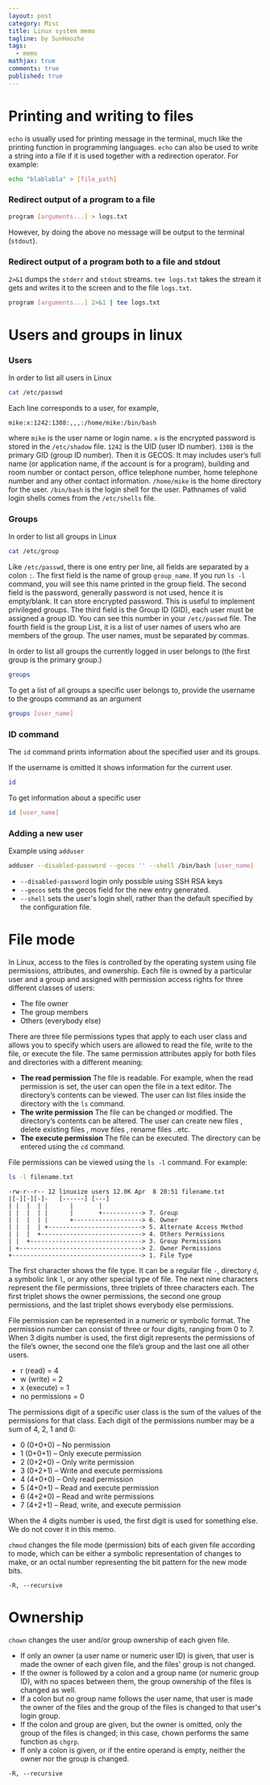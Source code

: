 ```yaml
---
layout: post
category: Misc     
title: Linux system memo  
tagline: by SunHaozhe
tags: 
  - memo
mathjax: true
comments: true
published: true
---
```


# Printing and writing to files

`echo` is usually used for printing message in the terminal, much like the printing function in programming languages. `echo` can also be used to write a string into a file if it is used together with a redirection operator. For example:

```bash
echo "blablabla" > [file_path]
```

### Redirect output of a program to a file

```bash
program [arguments...] > logs.txt
```

However, by doing the above no message will be output to the terminal (`stdout`). 

### Redirect output of a program both to a file and stdout

`2>&1` dumps the `stderr` and `stdout` streams. `tee logs.txt` takes the stream it gets and writes it to the screen and to the file `logs.txt`.

```bash
program [arguments...] 2>&1 | tee logs.txt
```


# Users and groups in linux

### Users

In order to list all users in Linux

```bash
cat /etc/passwd
```

Each line corresponds to a user, for example, 

```
mike:x:1242:1308:,,,:/home/mike:/bin/bash
```

where `mike` is the user name or login name. `x` is the encrypted password is stored in the `/etc/shadow` file. `1242` is the UID (user ID number). `1308` is the primary GID (group ID number). Then it is GECOS. It may includes user’s full name (or application name, if the account is for a program), building and room number or contact person, office telephone number, home telephone number and any other contact information. `/home/mike` is the home directory for the user. `/bin/bash` is the login shell for the user. Pathnames of valid login shells comes from the `/etc/shells` file.

### Groups

In order to list all groups in Linux

```bash
cat /etc/group
```

Like `/etc/passwd`, there is one entry per line, all fields are separated by a colon `:`. The first field is the name of group `group_name`. If you run `ls -l` command, you will see this name printed in the group field. The second field is the password, generally password is not used, hence it is empty/blank. It can store encrypted password. This is useful to implement privileged groups. The third field is the Group ID (GID), each user must be assigned a group ID. You can see this number in your `/etc/passwd` file. The fourth field is the group List, it is a list of user names of users who are members of the group. The user names, must be separated by commas. 

In order to list all groups the currently logged in user belongs to (the first group is the primary group.)

```bash
groups
```

To get a list of all groups a specific user belongs to, provide the username to the groups command as an argument

```bash
groups [user_name]
```

### ID command

The `id` command prints information about the specified user and its groups. 

If the username is omitted it shows information for the current user.

```bash
id
```

To get information about a specific user

```bash
id [user_name]
```

### Adding a new user

Example using `adduser`

```bash
adduser --disabled-password --gecos '' --shell /bin/bash [user_name]
```

* `--disabled-password` login only possible using SSH RSA keys
* `--gecos` sets the gecos field for the new entry generated. 
* `--shell` sets the user's login shell, rather than the default specified by the configuration file. 


# File mode

In Linux, access to the files is controlled by the operating system using file permissions, attributes, and ownership. Each file is owned by a particular user and a group and assigned with permission access rights for three different classes of users:

* The file owner
* The group members
* Others (everybody else)


There are three file permissions types that apply to each user class and allows you to specify which users are allowed to read the file, write to the file, or execute the file. The same permission attributes apply for both files and directories with a different meaning:

* **The read permission** The file is readable. For example, when the read permission is set, the user can open the file in a text editor. The directory’s contents can be viewed. The user can list files inside the directory with the `ls` command.
* **The write permission** The file can be changed or modified. The directory’s contents can be altered. The user can create new files , delete existing files , move files , rename files ..etc.
* **The execute permission** The file can be executed. The directory can be entered using the `cd` command.

File permissions can be viewed using the `ls -l` command. For example:

```bash
ls -l filename.txt
```

```
-rw-r--r-- 12 linuxize users 12.0K Apr  8 20:51 filename.txt
|[-][-][-]-   [------] [---]
| |  |  | |      |       |
| |  |  | |      |       +-----------> 7. Group
| |  |  | |      +-------------------> 6. Owner
| |  |  | +--------------------------> 5. Alternate Access Method
| |  |  +----------------------------> 4. Others Permissions
| |  +-------------------------------> 3. Group Permissions
| +----------------------------------> 2. Owner Permissions
+------------------------------------> 1. File Type
```

The first character shows the file type. It can be a regular file `-`, directory `d`, a symbolic link `l`, or any other special type of file. The next nine characters represent the file permissions, three triplets of three characters each. The first triplet shows the owner permissions, the second one group permissions, and the last triplet shows everybody else permissions.

File permission can be represented in a numeric or symbolic format. The permission number can consist of three or four digits, ranging from 0 to 7. When 3 digits number is used, the first digit represents the permissions of the file’s owner, the second one the file’s group and the last one all other users. 

* r (read) = 4
* w (write) = 2
* x (execute) = 1
* no permissions = 0

The permissions digit of a specific user class is the sum of the values of the permissions for that class. Each digit of the permissions number may be a sum of 4, 2, 1 and 0:

* 0 (0+0+0) – No permission
* 1 (0+0+1) – Only execute permission
* 2 (0+2+0) – Only write permission
* 3 (0+2+1) – Write and execute permissions
* 4 (4+0+0) – Only read permission
* 5 (4+0+1) – Read and execute permission
* 6 (4+2+0) – Read and write permissions
* 7 (4+2+1) – Read, write, and execute permission

When the 4 digits number is used, the first digit is used for something else. We do not cover it in this memo.

`chmod` changes the file mode (permission) bits of each given file according to mode, which can be either a symbolic representation of changes to make, or an octal number representing the bit pattern for the new mode bits.

```
-R, --recursive
```



# Ownership



`chown` changes the user and/or group ownership of each given file. 

* If only an owner (a user name or numeric user ID) is given, that user is made the owner of each given file, and the files' group is not changed. 
* If the owner is followed by a colon and a group name (or numeric group ID), with no spaces between them, the group ownership of the files is changed as well. 
* If a colon but no group name follows the user name, that user is made the owner of the files and the group of the files is changed to that user's login group. 
* If the colon and group are given, but the owner is omitted, only the group of the files is changed; in this case, chown performs the same function as `chgrp`. 
* If only a colon is given, or if the entire operand is empty, neither the owner nor the group is changed.

```
-R, --recursive
```

